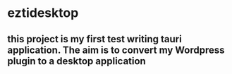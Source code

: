 # eztidesktop
this project is my first test writing tauri application.
The aim is to convert my Wordpress plugin to a desktop application
------------------------------------------------------------------------------------

